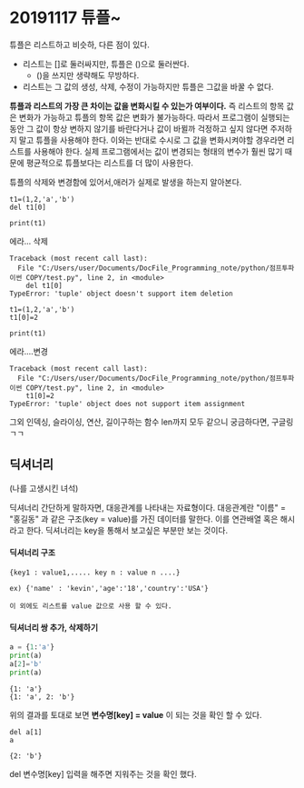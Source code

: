 # 20191117 튜플~

튜플은 리스트하고 비슷하, 다른 점이 있다.



- 리스트는 []로 둘러싸지만, 튜플은 ()으로 둘러싼다.
  - ()을 쓰지만 생략해도 무방하다.
- 리스트는 그 값의 생성, 삭제, 수정이 가능하지만 튜플은 그값을 바꿀 수 없다.



**튜플과 리스트의 가장 큰 차이는 값을 변화시킬 수 있는가 여부이다.** 즉 리스트의 항목 값은 변화가 가능하고 튜플의 항목 값은 변화가 불가능하다. 따라서 프로그램이 실행되는 동안 그 값이 항상 변하지 않기를 바란다거나 값이 바뀔까 걱정하고 싶지 않다면 주저하지 말고 튜플을 사용해야 한다. 이와는 반대로 수시로 그 값을 변화시켜야할 경우라면 리스트를 사용해야 한다. 실제 프로그램에서는 값이 변경되는 형태의 변수가 훨씬 많기 때문에 평균적으로 튜플보다는 리스트를 더 많이 사용한다. 



튜플의 삭제와 변경함에 있어서,애러가 실제로 발생을 하는지 알아본다.

```
t1=(1,2,'a','b')
del t1[0]

print(t1)
```

에라... 삭제

```
Traceback (most recent call last):
  File "C:/Users/user/Documents/DocFile_Programming_note/python/점프투파이썬 COPY/test.py", line 2, in <module>
    del t1[0]
TypeError: 'tuple' object doesn't support item deletion
```



```
t1=(1,2,'a','b')
t1[0]=2

print(t1)
```

에라....변경

```
Traceback (most recent call last):
  File "C:/Users/user/Documents/DocFile_Programming_note/python/점프투파이썬 COPY/test.py", line 2, in <module>
    t1[0]=2
TypeError: 'tuple' object does not support item assignment
```



그외 인덱싱, 슬라이싱, 연산, 길이구하는 함수 len까지 모두 같으니 궁금하다면, 구글링 ㄱㄱ



## 딕셔너리

(나를 고생시킨 녀석)



딕셔너리 간단하게 말하자면, 대응관계를 나타내는 자료형이다. 대응관계란 "이름" = "홍길동" 과 같은 구조(key = value)를 가진 데이터를 말한다. 이를 연관배열 혹은 해시라고 한다. 딕셔너리는 key을 통해서 보고싶은 부분만 보는 것이다. 



#### 딕셔너리 구조

```
{key1 : value1,..... key n : value n ....}

ex) {'name' : 'kevin','age':'18','country':'USA'}

이 외에도 리스트를 value 값으로 사용 할 수 있다.
```



#### 딕셔너리 쌍 추가, 삭제하기

```python
a = {1:'a'}
print(a)
a[2]='b'
print(a)
```

```
{1: 'a'}
{1: 'a', 2: 'b'}
```



위의 결과를 토대로 보면  **변수명[key] = value** 이 되는 것을 확인 할 수 있다. 

```
del a[1]
a

{2: 'b'}
```

 del 변수명[key] 입력을 해주면 지워주는 것을 확인 했다.









